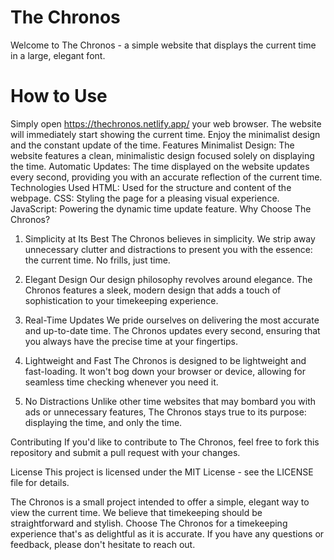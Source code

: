 # The Chronos
Welcome to The Chronos - a simple website that displays the current time in a large, elegant font.

# How to Use
Simply open https://thechronos.netlify.app/ your web browser.
The website will immediately start showing the current time.
Enjoy the minimalist design and the constant update of the time.
Features
Minimalist Design: The website features a clean, minimalistic design focused solely on displaying the time.
Automatic Updates: The time displayed on the website updates every second, providing you with an accurate reflection of the current time.
Technologies Used
HTML: Used for the structure and content of the webpage.
CSS: Styling the page for a pleasing visual experience.
JavaScript: Powering the dynamic time update feature.
Why Choose The Chronos?
1. Simplicity at Its Best
The Chronos believes in simplicity. We strip away unnecessary clutter and distractions to present you with the essence: the current time. No frills, just time.

2. Elegant Design
Our design philosophy revolves around elegance. The Chronos features a sleek, modern design that adds a touch of sophistication to your timekeeping experience.

3. Real-Time Updates
We pride ourselves on delivering the most accurate and up-to-date time. The Chronos updates every second, ensuring that you always have the precise time at your fingertips.

4. Lightweight and Fast
The Chronos is designed to be lightweight and fast-loading. It won't bog down your browser or device, allowing for seamless time checking whenever you need it.

5. No Distractions
Unlike other time websites that may bombard you with ads or unnecessary features, The Chronos stays true to its purpose: displaying the time, and only the time.


Contributing
If you'd like to contribute to The Chronos, feel free to fork this repository and submit a pull request with your changes.

License
This project is licensed under the MIT License - see the LICENSE file for details.

The Chronos is a small project intended to offer a simple, elegant way to view the current time. We believe that timekeeping should be straightforward and stylish. Choose The Chronos for a timekeeping experience that's as delightful as it is accurate. If you have any questions or feedback, please don't hesitate to reach out.





